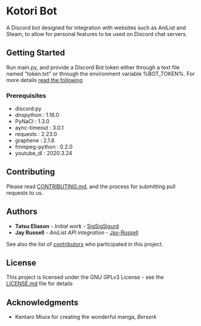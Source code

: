 # Kotori Bot
A Discord bot designed for integration with websites such as AniList and Steam, to allow for personal features to be used on Discord chat servers. 

## Getting Started
Run main.py, and provide a Discord Bot token either through a text file named "token.txt" or through the environment variable %BOT_TOKEN%. For more details [read the following](https://discord.com/developers/)

### Prerequisites
* discord.py
* dnspython : 1.16.0
* PyNaCl : 1.3.0
* aync-timeout : 3.0.1
* requests : 2.23.0
* graphene : 2.1.8
* fmmpeg-python : 0.2.0
* youtube_dl : 2020.3.24

## Contributing
Please read [CONTRIBUTING.md](https://gist.github.com/PurpleBooth/b24679402957c63ec426), and the process for submitting pull requests to us.

## Authors
* **Tatsu Eliason** - *Initial work* - [SigSigSigurd](https://github.com/SigSigSigurd)
* **Jay Russell** - *AniList API integration* - [Jay-Russell](https://github.com/Jay-Russell)

See also the list of [contributors](https://github.com/SigSigSigurd/kotori-san-bot/contributors) who participated in this project.

## License
This project is licensed under the GNU GPLv3 License - see the [LICENSE.md](LICENSE.md) file for details

## Acknowledgments
* Kentaro Miura for creating the wonderful manga, *Berserk*
